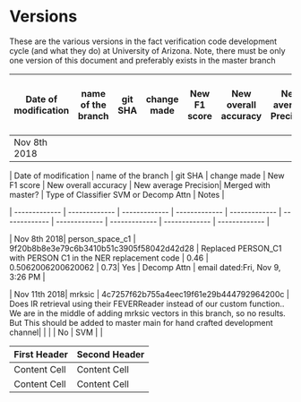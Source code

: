 
# Versions
These are the various versions in the fact verification code development cycle (and what they do) at University of Arizona. Note, there must be only one version of this document and preferably exists in the master branch

| Date of modification |name of the branch |git SHA | change made | New F1 score | New overall accuracy | New average Precision|  Merged with master? |Type of Classifier SVM or Decomp Attn | Notes |
| ------------- | ------------- | ------------- | ------------- | ------------- | ------------- | ------------- | ------------- | ------------- | ------------- |
| Nov 8th 2018|

| Date of modification | name of the branch | git SHA | change made | New F1 score | New overall accuracy | New average Precision| Merged with master? | Type of Classifier SVM or Decomp Attn | Notes |

| ------------- | ------------- | ------------- | ------------- | ------------- | ------------- | ------------- | ------------- | ------------- | ------------- |

| Nov 8th 2018|   person_space_c1 | 9f20b8b8e3e79c6b3410b51c3905f58042d42d28  | Replaced PERSON_C1 with PERSON C1 in the NER replacement code   | 0.46  | 0.5062006200620062  | 0.73| Yes | Decomp Attn | email dated:Fri, Nov 9, 3:26 PM  | 

| Nov 11th 2018|   mrksic | 4c7257f62b755a4eec19f61e29b444792964200c  | Does IR retrieval using their FEVERReader instead of our custom function.. We are in the middle of adding mrksic vectors in this branch, so no results. But  This should be added to master main for hand crafted development channel|  |   | | No | SVM | | 


| First Header  | Second Header |
| ------------- | ------------- |
| Content Cell  | Content Cell  |
| Content Cell  | Content Cell  |


